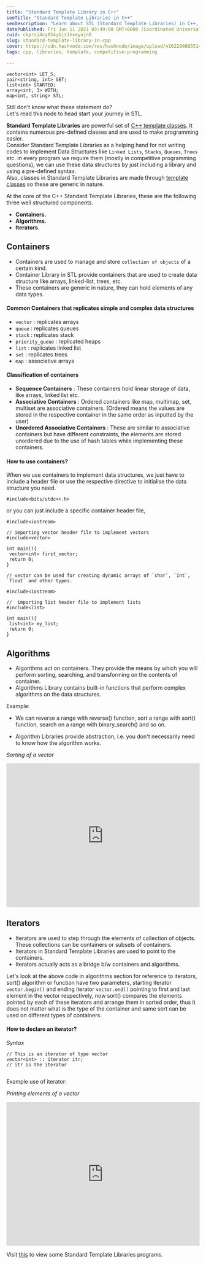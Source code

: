 ```yaml
---
title: "Standard Template Library in C++"
seoTitle: "Standard Template Libraries in C++"
seoDescription: "Learn about STL (Standard Template Libraries) in C++, containers, algorithms, and iterators."
datePublished: Fri Jun 11 2021 03:49:08 GMT+0000 (Coordinated Universal Time)
cuid: ckprsj4cy054ybjs1hxeyajn0
slug: standard-template-library-in-cpp
cover: https://cdn.hashnode.com/res/hashnode/image/upload/v1622908855144/JvRswWrrb.png
tags: cpp, libraries, template, competitive-programming

---
```


```
vector<int> LET_S;
pair<string, int> GET;
list<int> STARTED;
array<int, 3> WITH;
map<int, string> STL;
```
Still don't know what these statement do?<br>
Let's read this node to head start your journey in STL.

**Standard Template Libraries** are powerful set of [C++ template classes](https://abhishekchandra.hashnode.dev/templates-in-cpp). It contains numerous pre-defined classes and are used to make programming easier.<br>
Consider Standard Template Libraries as a helping hand for not writing codes to implement Data Structures like `Linked Lists`, `Stacks`, `Queues`,  `Trees` etc.  in every program we require them (mostly in competitive programming questions), we can use these data structures by just including a library and using a pre-defined syntax.<br>
Also, classes in Standard Template Libraries are made through [template classes](https://abhishekchandra.hashnode.dev/templates-in-cpp) so these are generic in nature.


At the core of the C++ Standard Template Libraries, these are the following three well structured components.
 - **Containers.**
 - **Algorithms.**
 - **Iterators.**

## Containers 
 - Containers are used to manage and store `collection of objects` of a certain kind.
 - Container Library in STL provide containers that are used to create data structure like arrays, linked-list, trees, etc.
 - These containers are generic in nature, they can hold elements of any data types.

#### Common Containers that replicates simple and complex data structures
   - `vector` : replicates arrays
   - `queue` : replicates queues
   - `stack` : replicates stack
   - `priority_queue` : replicated heaps
   - `list` : replicates linked list
   - `set` : replicates trees
   - `map` : associative arrays

#### Classification of containers
 - **Sequence Containers** : These containers hold linear storage of data, like arrays, linked list etc.
 - **Associative Containers** : Ordered containers like map, multimap, set, multiset are associative containers. (Ordered means the values are stored in the respective container in the same order as inputted by the user)
 - **Unordered Associative Containers** : These are similar to associative containers but have different constraints, the elements are stored unordered due to the use of hash tables while implementing these containers.

#### How to use containers?
When we use containers to implement data structures, we just have to include a header file or use the respective directive to initialise the data structure you need.
```
#include<bits/stdc++.h>
```
or you can just include a specific container header file,

```
#include<iostream>

// importing vector header file to implement vectors
#include<vector>

int main(){
 vector<int> first_vector;
 return 0;
}

// vector can be used for creating dynamic arrays of `char`, `int`, `float` and other types.

```

```
#include<iostream>

//  importing list header file to implement lists
#include<list>

int main(){
 list<int> my_list;
 return 0;
}

```


## Algorithms
 - Algorithms act on containers. They provide the means by which you will perform sorting, searching, and transforming on the contents of container.
 - Algorithms Library contains built-in functions that perform complex algorithms on the data structures. 

Example: 
 - We can reverse a range with reverse() function, sort a range with sort() function, search on a range with binary_search() and so on.

 - Algorithm Libraries provide abstraction, i.e. you don't necessarily need to know how the algorithm works.

*Sorting of a vector*

<iframe style='max-width:100%; border: none' height=375 width=700 src=https://www.interviewbit.com/embed/snippet/c259affc45a5d8bc8a31 title='Interviewbit Ide snippet/c259affc45a5d8bc8a31' loading="lazy" allow="clipboard-write" allowfullscreen></iframe>

## Iterators
 - Iterators are used to step through the elements of collection of objects. These collections can be containers or subsets of containers.
 - Iterators in Standard Template Libraries are used to point to the containers.
 - Iterators actually acts as a bridge b/w containers and algorithms.

Let's look at the above code in algorithms section for reference to iterators, <br>
sort() algorithm or function have two parameters, starting iterator `vector.begin()` and ending iterator `vector.end()` pointing to first and last element in the vector respectively, now sort() compares the elements pointed by each of these iterators and arrange them in sorted order, thus it does not matter what is the type of the container and same sort can be used on different types of containers.

#### How to declare an iterator?
*Syntax*
```
// This is an iterator of type vector
vector<int> :: iterator itr; 
// itr is the iterator
 
```
Example use of iterator:

*Printing elements of a vector*

<iframe style='max-width:100%; border: none' height=375 width=700 src=https://www.interviewbit.com/embed/snippet/7440b7182e95d1e09db9 title='Interviewbit Ide snippet/7440b7182e95d1e09db9' loading="lazy" allow="clipboard-write" allowfullscreen></iframe>

Visit [this](https://github.com/abhishekchandra2522k/CPPrograms/tree/master/Standard%20Template%20Library%20) to view some Standard Template Libraries programs.
